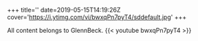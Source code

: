 +++
title=''
date=2019-05-15T14:19:26Z
cover='https://i.ytimg.com/vi/bwxqPn7pyT4/sddefault.jpg'
+++

All content belongs to GlennBeck.
{{< youtube bwxqPn7pyT4 >}}
